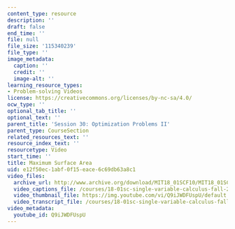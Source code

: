 ```yaml
---
content_type: resource
description: ''
draft: false
end_time: ''
file: null
file_size: '115340239'
file_type: ''
image_metadata:
  caption: ''
  credit: ''
  image-alt: ''
learning_resource_types:
- Problem-solving Videos
license: https://creativecommons.org/licenses/by-nc-sa/4.0/
ocw_type: ''
optional_tab_title: ''
optional_text: ''
parent_title: 'Session 30: Optimization Problems II'
parent_type: CourseSection
related_resources_text: ''
resource_index_text: ''
resourcetype: Video
start_time: ''
title: Maximum Surface Area
uid: e12f50ec-1abf-0f15-eace-6c69db63a8c1
video_files:
  archive_url: http://www.archive.org/download/MIT18_01SCF10/MIT18_01SCF10Rec_22_300k.mp4
  video_captions_file: /courses/18-01sc-single-variable-calculus-fall-2010/f40a84f2621a5fbab3f400795c675d2a_Q9iJWDFUspU.vtt
  video_thumbnail_file: https://img.youtube.com/vi/Q9iJWDFUspU/default.jpg
  video_transcript_file: /courses/18-01sc-single-variable-calculus-fall-2010/08247ba0d14a9a8c54e28927b23ea4d0_Q9iJWDFUspU.pdf
video_metadata:
  youtube_id: Q9iJWDFUspU
---
```

